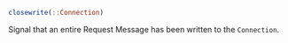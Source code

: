```julia
closewrite(::Connection)
```

Signal that an entire Request Message has been written to the `Connection`.
